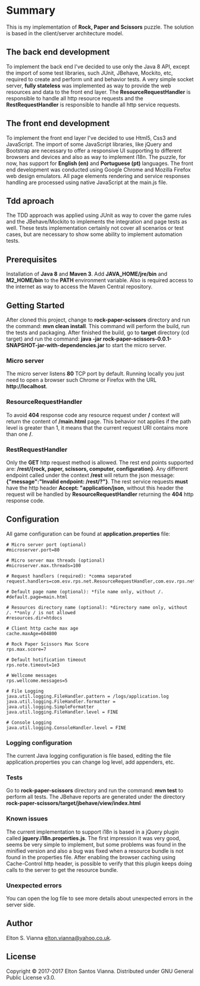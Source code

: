 # Summary

This is my implementation of **Rock, Paper and Scissors** puzzle. The solution is based in the client/server architecture model.

## The back end development

To implement the back end I've decided to use only the Java 8 API, except the import of some test libraries, such JUnit, JBehave, Mockito, etc, required to create and perform unit and behavior tests. A very simple socket server, **fully stateless** was implemented as way to provide the web resources and data to the front end layer. The **ResourceRequestHandler** is responsible to handle all http resource requests and the **RestRequestHandler** is responsible to handle all http service requests.

## The front end development

To implement the front end layer I've decided to use Html5, Css3 and JavaScript. The import of some JavaScript libraries, like jQuery and Bootstrap are necessary to offer a responsive UI supporting to different browsers and devices and also as way to implement i18n. The puzzle, for now, has support for **English (en)** and **Portuguese (pt)** languages. The front end development was conducted using Google Chrome and Mozilla Firefox web design emulators. All page elements rendering and service responses handling are processed using native JavaScript at the main.js file.

## Tdd aproach

The TDD approach was applied using JUnit as way to cover the game rules and the JBehave/Mockito to implements the integration and page tests as well. These tests implementation certainly not cover all scenarios or test cases, but are necessary to show some ability to implement automation tests.

## Prerequisites

Installation of **Java 8** and **Maven 3**. Add **JAVA_HOME/jre/bin** and **M2_HOME/bin** to the **PATH** environment variable. Also is required access to the internet as way to access the Maven Central repository.

## Getting Started

After cloned this project, change to **rock-paper-scissors** directory and run the command: **mvn clean install**. This command will perform the build, run the tests and packaging. After finished the build,
go to **target** directory (cd target) and run the command: **java -jar rock-paper-scissors-0.0.1-SNAPSHOT-jar-with-dependencies.jar** to start the micro server.

### Micro server

 The micro server listens **80** TCP port by default. Running locally you just need to open a browser such Chrome or Firefox with the URL **http://localhost**.
 
### ResourceRequestHandler

To avoid **404** response code any resource request under **/** context will return the content of **/main.html** page. This behavior not applies if the path level is greater than 1, it means that the current request URI contains more than one **/**.

### RestRequestHandler
Only the **GET** http request method is allowed. The rest end points supported are: **/rest/{rock, paper, scissors, computer, configuration}**. Any different endpoint called under the context **/rest** will return the json message: **{"message":"Invalid endpoint: /rest/?"}**. The rest service requests **must** have the http header **Accept: "application/json**, without this header the request will be handled by **ResourceRequestHandler** returning the **404** http response code.

## Configuration

All game configuration can be found at **application.properties** file:
````
# Micro server port (optional)
#microserver.port=80

# Micro server max threads (optional)
#microserver.max.threads=100

# Request handlers (required): *comma separated
request.handlers=com.esv.rps.net.ResourceRequestHandler,com.esv.rps.net.RestRequestHandler

# Default page name (optional): *file name only, without /.
#default.page=main.html

# Resources directory name (optional): *directory name only, without /. **only / is not allowed
#resources.dir=htdocs

# Client http cache max age
cache.maxAge=604800

# Rock Paper Scissors Max Score
rps.max.score=7

# Default hotification timeout
rps.note.timeout=1e3

# Wellcome messages
rps.wellcome.messages=5

# File Logging
java.util.logging.FileHandler.pattern = /logs/application.log
java.util.logging.FileHandler.formatter = java.util.logging.SimpleFormatter
java.util.logging.FileHandler.level = FINE

# Console Logging
java.util.logging.ConsoleHandler.level = FINE
````

### Logging configuration

The current Java logging configuration is file based, editing the file application.properties you can change log level, add appenders, etc.

### Tests

Go to **rock-paper-scissors** directory and run the command: **mvn test** to perform all tests. The JBehave reports are generated under the directory **rock-paper-scissors/target/jbehave/view/index.html**

### Known issues

The current implementation to support i18n is based in a jQuery plugin called **jquery.i18n.properties.js**. The first impression it was very good, seems be very simple to implement, but some problems was found in the minified version and also a bug was fixed when a resource bundle is not found in the properties file. After enabling the browser caching using Cache-Control http header, 
is possible to verify that this plugin keeps doing calls to the server to get the resource bundle.

### Unexpected errors

You can open the log file to see more details about unexpected errors in the server side.

## Author

Elton S. Vianna <elton.vianna@yahoo.co.uk>.

## License

Copyright © 2017-2017 Elton Santos Vianna. Distributed under GNU General Public License v3.0.